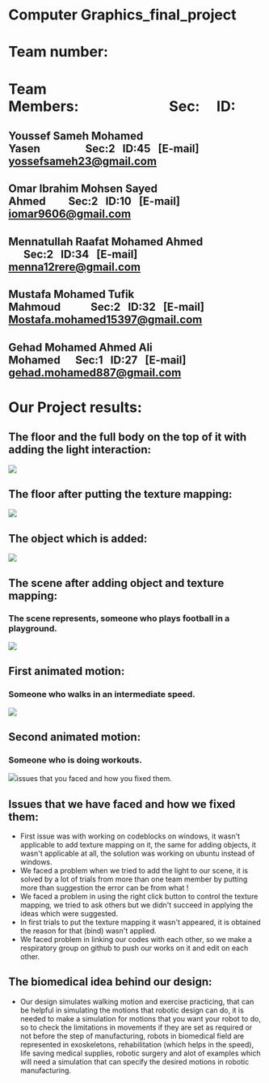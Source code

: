# Computer Graphics_final_project
<!--Headline-->
<!--Image-->
<!--UL-->
<!-- URLs-->
# Team number: 
# Team Members:&nbsp;&nbsp;&nbsp;&nbsp;&nbsp;&nbsp;&nbsp;&nbsp;&nbsp;&nbsp;&nbsp;&nbsp;&nbsp;&nbsp;&nbsp;&nbsp;&nbsp;&nbsp;&nbsp;&nbsp;&nbsp;&nbsp;&nbsp;&nbsp;&nbsp;&nbsp;&nbsp;Sec:&nbsp;&nbsp;&nbsp;&nbsp;&nbsp;ID:     
## Youssef Sameh Mohamed Yasen&nbsp;&nbsp;&nbsp;&nbsp;&nbsp;&nbsp;&nbsp;&nbsp;&nbsp;&nbsp;&nbsp;&nbsp;&nbsp;&nbsp;&nbsp;&nbsp;&nbsp;&nbsp;Sec:2&nbsp;&nbsp;&nbsp;ID:45&nbsp;&nbsp;&nbsp;[E-mail] yossefsameh23@gmail.com

## Omar Ibrahim Mohsen Sayed Ahmed&nbsp;&nbsp;&nbsp;&nbsp;&nbsp;&nbsp;&nbsp;&nbsp;&nbsp;Sec:2&nbsp;&nbsp;&nbsp;ID:10&nbsp;&nbsp;&nbsp;[E-mail] iomar9606@gmail.com 

## Mennatullah Raafat Mohamed Ahmed &nbsp;&nbsp;&nbsp;&nbsp;&nbsp;&nbsp;Sec:2&nbsp;&nbsp;&nbsp;ID:34&nbsp;&nbsp;&nbsp;[E-mail] menna12rere@gmail.com   

## Mustafa Mohamed Tufik Mahmoud&nbsp;&nbsp;&nbsp;&nbsp;&nbsp;&nbsp;&nbsp;&nbsp;&nbsp;&nbsp;&nbsp;&nbsp;Sec:2&nbsp;&nbsp;&nbsp;ID:32&nbsp;&nbsp;&nbsp;[E-mail] Mostafa.mohamed15397@gmail.com   

## Gehad Mohamed Ahmed Ali Mohamed&nbsp;&nbsp;&nbsp;&nbsp;&nbsp;&nbsp;Sec:1&nbsp;&nbsp;&nbsp;ID:27&nbsp;&nbsp;&nbsp;[E-mail] gehad.mohamed887@gmail.com

# Our Project results:


## The floor and the full body on the top of it with adding the light interaction:
![](/the_floor&body.PNG)
## The floor after putting the texture mapping:
![](/the-plane-&text.png)
## The object which is added:
![](/downloaded-object.png)
## The scene after adding object and texture mapping:
### The scene represents, someone who plays football in a playground.
![](/body-obj-text.png)
## First animated motion:
### Someone who walks in an intermediate speed.
![](walker.gif)
## Second animated motion:
### Someone who is doing workouts.
![](open&close-legs.gif)issues that you faced and how you fixed them. 
## Issues that we have faced and how we fixed them:
* First issue was with working on codeblocks on windows, it wasn't applicable to add texture mapping on it, the same for adding objects, it wasn't applicable at all, the solution was working on ubuntu instead of windows.  
* We faced a problem when we tried to add the light to our scene, it is solved by a lot of trials from more than one team member by putting more than suggestion the error can be from what !
* We faced a problem in using the right click button to control the texture mapping, we tried to ask others but we didn't succeed in applying the ideas which were suggested.
* In first trials to put the texture mapping it wasn't appeared, it is obtained the reason for that (bind) wasn't applied.
* We faced problem in linking our codes with each other, so we make a respiratory group on github to push our works on it and edit on each other.
## The biomedical idea behind our design:
* Our design simulates walking motion and exercise practicing, that can be helpful in simulating the motions that robotic design can do, it is needed to make a simulation for motions that you want your robot to do, so to check the limitations in movements if they are set as required or not before the step of manufacturing, robots in biomedical field are represented in exoskeletons, rehabilitation (which helps in the speed), life saving medical supplies, robotic surgery and alot of examples which will need a simulation that can specify the desired motions in robotic manufacturing. 